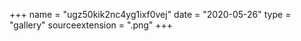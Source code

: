 +++
name = "ugz50kik2nc4yg1ixf0vej"
date = "2020-05-26"
type = "gallery"
sourceextension = ".png"
+++
